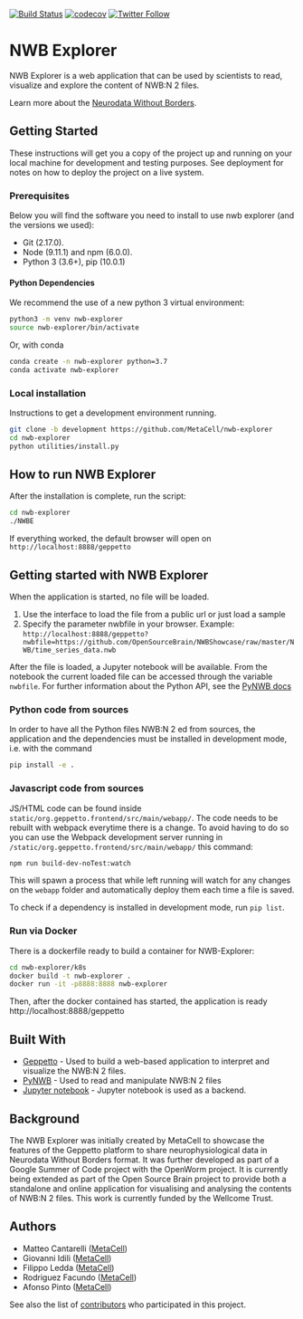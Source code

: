 [![Build Status](https://travis-ci.org/MetaCell/nwb-explorer.svg?branch=development)](https://travis-ci.org/MetaCell/nwb-explorer)
[![codecov](https://codecov.io/gh/MetaCell/nwb-explorer/branch/development/graph/badge.svg)](https://codecov.io/gh/MetaCell/nwb-explorer)
[![Twitter Follow](https://img.shields.io/twitter/follow/metacell.svg?label=follow&style=social)](https://twitter.com/metacell)

# NWB Explorer

NWB Explorer is a web application that can be used by scientists to read, visualize and explore
the content of NWB:N 2 files.

Learn more about the [Neurodata Without Borders](https://www.nwb.org/).

## Getting Started

These instructions will get you a copy of the project up and running on your local machine for development and testing purposes. See deployment for notes on how to deploy the project on a live system. 

### Prerequisites

Below you will find the software you need to install to use nwb explorer (and the versions we used):

* Git (2.17.0).
* Node (9.11.1) and npm (6.0.0).
* Python 3 (3.6+), pip (10.0.1)

#### Python Dependencies

We recommend the use of a new python 3 virtual environment:

```bash
python3 -m venv nwb-explorer
source nwb-explorer/bin/activate
```

Or, with conda

```bash
conda create -n nwb-explorer python=3.7
conda activate nwb-explorer
```

### Local installation

Instructions to get a development environment running.

```bash
git clone -b development https://github.com/MetaCell/nwb-explorer
cd nwb-explorer
python utilities/install.py
```

## How to run NWB Explorer

After the installation is complete, run the script:

```bash
cd nwb-explorer
./NWBE
```

If everything worked, the default browser will open on `http://localhost:8888/geppetto`

## Getting started with NWB Explorer

When the application is started, no file will be loaded.

1. Use the interface to load the file from a public url or just load a sample
1. Specify the parameter nwbfile in your browser. Example: `http://localhost:8888/geppetto?nwbfile=https://github.com/OpenSourceBrain/NWBShowcase/raw/master/NWB/time_series_data.nwb`

After the file is loaded, a Jupyter notebook will be available.
From the notebook the current loaded file can be accessed through the variable `nwbfile`.
For further information about the Python API, see the [PyNWB docs](https://pynwb.readthedocs.io/en/stable/)

### Python code from sources

In order to have all the Python files NWB:N 2 ed from sources, the application and the dependencies must be installed in development mode, i.e. with the command

```bash
pip install -e .
```

### Javascript code from sources

JS/HTML code can be found inside `static/org.geppetto.frontend/src/main/webapp/`. The code needs to be rebuilt with webpack everytime there is a change. To avoid having to do so you can use the Webpack development server running in `/static/org.geppetto.frontend/src/main/webapp/` this command:

```bash
npm run build-dev-noTest:watch
```

This will spawn a process that while left running will watch for any changes on the `webapp` folder and automatically deploy them each time a file is saved.

To check if a dependency is installed in development mode, run `pip list`.

### Run via Docker

There is a dockerfile ready to build a container for NWB-Explorer:

```bash
cd nwb-explorer/k8s
docker build -t nwb-explorer .
docker run -it -p8888:8888 nwb-explorer
```
Then, after the docker contained has started, the application is ready http://localhost:8888/geppetto

## Built With

* [Geppetto](http://www.geppetto.org/) - Used to build a web-based application to interpret and visualize the NWB:N 2 files.
* [PyNWB](https://github.com/NeurodataWithoutBorders/pynwb) - Used to read and manipulate NWB:N 2 files
* [Jupyter notebook](https://jupyter.org/) - Jupyter notebook is used as a backend.


## Background

The NWB Explorer was initially created by MetaCell to showcase the features of the Geppetto platform to share
neurophysiological data in Neurodata Without Borders format. It was further developed as part of a
Google Summer of Code project with the OpenWorm project. It is currently being extended as part of the Open Source Brain
project to provide both a standalone and online application for visualising and analysing the contents of NWB:N 2 files.
This work is currently funded by the Wellcome Trust.

## Authors

* Matteo Cantarelli ([MetaCell](http://metacell.us))
* Giovanni Idili ([MetaCell](http://metacell.us))
* Filippo Ledda ([MetaCell](http://metacell.us))
* Rodriguez Facundo ([MetaCell](http://metacell.us))
* Afonso Pinto ([MetaCell](http://metacell.us))


See also the list of [contributors](https://github.com/Metacell/nwb-explorer/contributors) who participated in this project.

